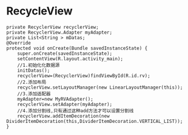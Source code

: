 # RecycleView
    private RecyclerView recyclerView;
    private RecyclerView.Adapter myAdapter;
    private List<String > mDatas;
    @Override
    protected void onCreate(Bundle savedInstanceState) {
        super.onCreate(savedInstanceState);
        setContentView(R.layout.activity_main);
        //1.初始化化数据源
        initDatas();
        recyclerView=(RecyclerView)findViewById(R.id.rv);
        //2.添加布局
        recyclerView.setLayoutManager(new LinearLayoutManager(this));
        //3.添加适配器
        myAdapter=new MyRVAdapter();
        recyclerView.setAdapter(myAdapter);
        //4.添加分割线,只有通过这种add方法才可以设置分割线
        recyclerView.addItemDecoration(new DividerItemDecoration(this,DividerItemDecoration.VERTICAL_LIST));
    }
